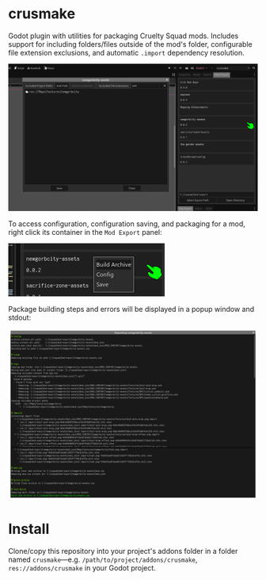 # crusmake

Godot plugin with utilities for packaging Cruelty Squad mods. Includes support for including folders/files outside of the mod's folder, configurable file extension exclusions, and automatic `.import` dependency resolution.

![config-panel](./media/README-01.png)

To access configuration, configuration saving, and packaging for a mod, right click its container in the `Mod Export` panel:

![actions-context-menu](./media/README-context-menu.png)

Package building steps and errors will be displayed in a popup window and stdout:

![build-output](./media/README-build-output.png)

# Install

Clone/copy this repository into your project's addons folder in a folder named `crusmake`—e.g. `/path/to/project/addons/crusmake`, `res://addons/crusmake` in your Godot project.